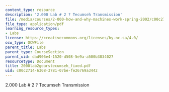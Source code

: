 ```yaml
---
content_type: resource
description: '2.000 Lab # 2 ? Tecumseh Transmission'
file: /media/courses/2-000-how-and-why-machines-work-spring-2002/c00c27146308378107befe26769a3442_2000lab2gearstecumseh_fixed.pdf
file_type: application/pdf
learning_resource_types:
- Labs
license: https://creativecommons.org/licenses/by-nc-sa/4.0/
ocw_type: OCWFile
parent_title: Labs
parent_type: CourseSection
parent_uid: dad906e4-1520-d508-5e9a-a500b3834027
resourcetype: Document
title: 2000lab2gearstecumseh_fixed.pdf
uid: c00c2714-6308-3781-07be-fe26769a3442
---
```

2.000 Lab # 2 ? Tecumseh Transmission